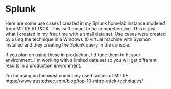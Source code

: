 # Splunk 
Here are some use cases I created in my Splunk homelab instance modeled from MITRE ATT&CK. This isn't meant to be comprehensive. This is just what I created in my free time with a small data set. Use cases were created by using the technique in a Windows 10 virtual machine with Sysmon installed and they creating the Splunk query in the console. 

If you plan on using these in production, I'd tune them to fit your environment. I'm working with a limited data set so you will get different results in a production environment. 

I'm focusing on the most commonly used tactics of MITRE. 
https://www.trustedsec.com/blog/top-10-mitre-attck-techniques/
